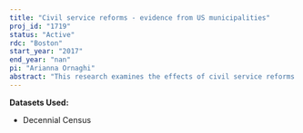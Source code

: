 ```yaml
---
title: "Civil service reforms - evidence from US municipalities"
proj_id: "1719"
status: "Active"
rdc: "Boston"
start_year: "2017"
end_year: "nan"
pi: "Arianna Ornaghi"
abstract: "This research examines the effects of civil service reforms on municipal bureaucracies and their performance. Historically, public administration in the United States was characterized by a spoils system in which elected politicians had the power to hire and fire bureaucrats. Provisions aimed at professionalizing the bureaucracy were first introduced at the federal level and slowly diffused to lower levels of government. These reforms were characterized by both meritocratic hiring and political protections for public employees. These reforms may select in better workers through competitive entrance requirements but reduce performance incentives through tenure. This projects examines those states that mandated cities to institute civil service boards for police and fire departments based on population thresholds. This research exploits these thresholds in a regression discontinuity design to estimate the causal effect of introducing the merit system. First, using data from the decennial censuses of 1960 to 2000, this projects looks at the effect on the demographic composition of police and fire departments and, in particular, the gender, age, and racial composition of these department, together with the educational level of policemen and firemen. Second, this research studies whether the reforms had effects on the performance of these departments, including crime rates. "
---
```


**Datasets Used:**

  - Decennial Census 

